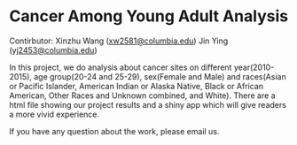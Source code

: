 # Cancer Among Young Adult Analysis


Contirbutor: Xinzhu Wang (xw2581@columbia.edu)
                                                                                                                                       Jin Ying (yj2453@columbia.edu)

In this project, we do analysis about cancer sites on different year(2010-2015), age group(20-24 and 25-29), sex(Female and Male) and races(Asian or Pacific Islander, American Indian or Alaska Native, Black or African American, Other Races and Unknown combined, and White). There are a html file showing our project results and a shiny app which will give readers a more vivid experience. 

If you have any question about the work, please email us.
